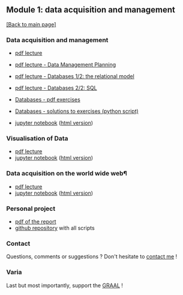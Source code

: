 ## Module 1: data acquisition and management

[[Back to main page]](../index.md)

### Data acquisition and management
- [pdf lecture](pdf_lectures/Data_Acquisition_and_Management_1.pdf)
- [pdf lecture - Data Management Planning](pdf_lectures/DataManagementPlanning.pdf)
- [pdf lecture - Databases 1/2: the relational model](pdf_lectures/Databases_1-relmod.pdf)
- [pdf lecture - Databases 2/2: SQL](pdf_lectures/Databases_2-sql.pdf)
- [Databases - pdf exercises](pdf_lectures/Databases_exercises.pdf)
- [Databases - solutions to exercises (python script)](pdf_lectures/Databases_access-sql.py)

- [jupyter notebook](nb_lectures/M1-D1-DM.ipynb) ([html version](nb_lectures/M1-D1-DM.html))

### Visualisation of Data
- [pdf lecture](pdf_lectures/Data_Acquisition_and_Management_2.pdf)
- [jupyter notebook](nb_lectures/M1-D2-DV.ipynb) ([html version](nb_lectures/M1-D2-DV.html))

### Data acquisition on the world wide web¶
- [pdf lecture](pdf_lectures/Data_Acquisition_and_Management_3.pdf)
- [jupyter notebook](nb_lectures/M1-D3-WWW.ipynb) ([html version](nb_lectures/M1-D3-WWW.html))

### Personal project
- [pdf of the report](my_project/CAS-ADS-M1-Project_mzufferey.pdf)
- [github repository](https://github.com/marzuf/CAS_ADS/tree/master/CAS_2020_M1) with all scripts 

### Contact

Questions, comments or suggestions ? Don't hesitate to [contact me](zufferey.marie@bluewin.ch) !


### Varia

Last but most importantly, support the [GRAAL](http://graal-defenseanimale.org) !


